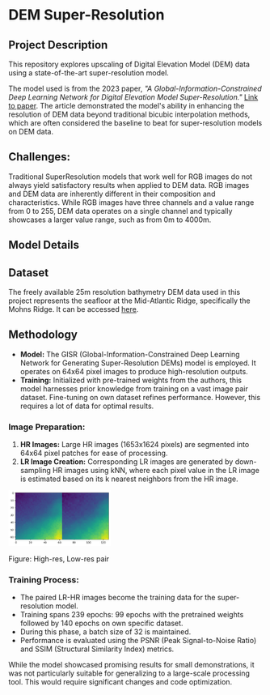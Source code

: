 # DEM Super-Resolution

## Project Description
This repository explores upscaling of Digital Elevation Model (DEM) data using a state-of-the-art super-resolution model.

The model used is from the 2023 paper, *"A Global-Information-Constrained Deep Learning Network for Digital Elevation Model Super-Resolution."* [Link to paper](https://www.mdpi.com/2072-4292/15/2/305).
The article demonstrated the model's ability in enhancing the resolution of DEM data beyond traditional bicubic interpolation methods, which are often considered the baseline to beat for super-resolution models on DEM data.


## Challenges:
Traditional SuperResolution models that work well for RGB images do not always yield satisfactory results when applied to DEM data. RGB images and DEM data are inherently different in their composition and characteristics. While RGB images have three channels and a value range from 0 to 255, DEM data operates on a single channel and typically showcases a larger value range, such as from 0m to 4000m.


## Model Details


## Dataset
The freely available 25m resolution bathymetry DEM data used in this project represents the seafloor at the Mid-Atlantic Ridge, specifically the Mohns Ridge. It can be accessed [here](https://dybdedata.kartverket.no/DybdedataInnsyn/).

## Methodology
- **Model:** The GISR (Global-Information-Constrained Deep Learning Network for Generating Super-Resolution DEMs) model is employed. It operates on 64x64 pixel images to produce high-resolution outputs. 
- **Training:** Initialized with pre-trained weights from the authors, this model harnesses prior knowledge from training on a vast image pair dataset. Fine-tuning on own dataset refines performance. However, this requires a lot of data for optimal results.
  
### Image Preparation:
1. **HR Images:** Large HR images (1653x1624 pixels) are segmented into 64x64 pixel patches for ease of processing.
2. **LR Image Creation:** Corresponding LR images are generated by down-sampling HR images using kNN, where each pixel value in the LR image is estimated based on its k nearest neighbors from the HR image.

<p float="center">
  <img src="https://github.com/t-haakens/DEM_SuperResolution/blob/main/hr_lr_pair.png" width="40%" alt="High-res, Low-res pair" />   
</p>
Figure: High-res, Low-res pair

### Training Process:
- The paired LR-HR images become the training data for the super-resolution model.
- Training spans 239 epochs: 99 epochs with the pretrained weights followed by 140 epochs on own specific dataset.
- During this phase, a batch size of 32 is maintained.
- Performance is evaluated using the PSNR (Peak Signal-to-Noise Ratio) and SSIM (Structural Similarity Index) metrics.

While the model showcased promising results for small demonstrations, it was not particularly suitable for generalizing to a large-scale processing tool.
This would require significant changes and code optimization.
